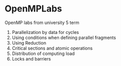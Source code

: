 # OpenMPLabs
OpenMP labs from university 5 term

1. Parallelization by data for cycles
2. Using conditions when defining parallel fragments
3. Using Reduction
4. Critical sections and atomic operations
5. Distribution of computing load
6. Locks and barriers

